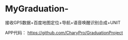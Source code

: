 # MyGraduation-
接收GPS数据+百度地图定位+导航+语音唤醒识别合成+UNIT

APP代码：  https://github.com/CharyPro/GraduationProject
